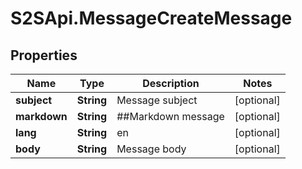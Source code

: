 # S2SApi.MessageCreateMessage

## Properties

Name | Type | Description | Notes
------------ | ------------- | ------------- | -------------
**subject** | **String** | Message subject | [optional] 
**markdown** | **String** | ##Markdown message | [optional] 
**lang** | **String** | en | [optional] 
**body** | **String** | Message body | [optional] 


